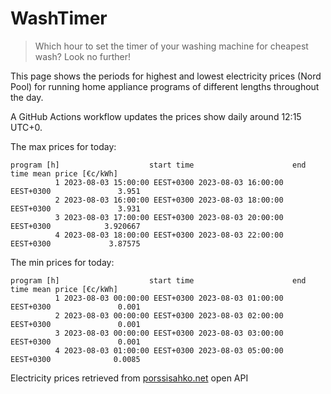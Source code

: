 
# WashTimer

> Which hour to set the timer of your washing machine for cheapest wash? Look no further!

This page shows the periods for highest and lowest electricity prices (Nord Pool) 
for running home appliance programs of different lengths throughout the day. 

A GitHub Actions workflow updates the prices show daily around 12:15 UTC+0.

The max prices for today:

	program [h]                    start time                      end time mean price [€c/kWh]
	          1 2023-08-03 15:00:00 EEST+0300 2023-08-03 16:00:00 EEST+0300               3.951
	          2 2023-08-03 16:00:00 EEST+0300 2023-08-03 18:00:00 EEST+0300               3.931
	          3 2023-08-03 17:00:00 EEST+0300 2023-08-03 20:00:00 EEST+0300            3.920667
	          4 2023-08-03 18:00:00 EEST+0300 2023-08-03 22:00:00 EEST+0300             3.87575

The min prices for today:

	program [h]                    start time                      end time mean price [€c/kWh]
	          1 2023-08-03 00:00:00 EEST+0300 2023-08-03 01:00:00 EEST+0300               0.001
	          2 2023-08-03 00:00:00 EEST+0300 2023-08-03 02:00:00 EEST+0300               0.001
	          3 2023-08-03 00:00:00 EEST+0300 2023-08-03 03:00:00 EEST+0300               0.001
	          4 2023-08-03 01:00:00 EEST+0300 2023-08-03 05:00:00 EEST+0300              0.0085

Electricity prices retrieved from [porssisahko.net](https://porssisahko.net/api) open API